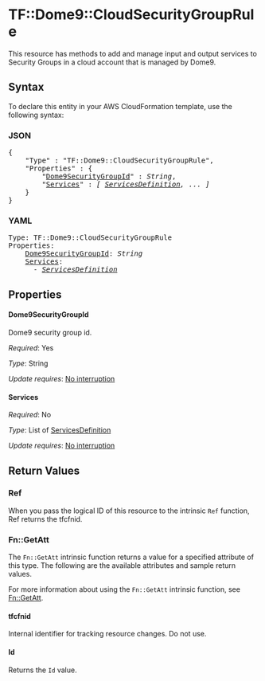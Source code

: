 # TF::Dome9::CloudSecurityGroupRule

This resource has methods to add and manage input and output services to Security Groups in a cloud account that is managed by Dome9.

## Syntax

To declare this entity in your AWS CloudFormation template, use the following syntax:

### JSON

<pre>
{
    "Type" : "TF::Dome9::CloudSecurityGroupRule",
    "Properties" : {
        "<a href="#dome9securitygroupid" title="Dome9SecurityGroupId">Dome9SecurityGroupId</a>" : <i>String</i>,
        "<a href="#services" title="Services">Services</a>" : <i>[ <a href="servicesdefinition.md">ServicesDefinition</a>, ... ]</i>
    }
}
</pre>

### YAML

<pre>
Type: TF::Dome9::CloudSecurityGroupRule
Properties:
    <a href="#dome9securitygroupid" title="Dome9SecurityGroupId">Dome9SecurityGroupId</a>: <i>String</i>
    <a href="#services" title="Services">Services</a>: <i>
      - <a href="servicesdefinition.md">ServicesDefinition</a></i>
</pre>

## Properties

#### Dome9SecurityGroupId

Dome9 security group id.

_Required_: Yes

_Type_: String

_Update requires_: [No interruption](https://docs.aws.amazon.com/AWSCloudFormation/latest/UserGuide/using-cfn-updating-stacks-update-behaviors.html#update-no-interrupt)

#### Services

_Required_: No

_Type_: List of <a href="servicesdefinition.md">ServicesDefinition</a>

_Update requires_: [No interruption](https://docs.aws.amazon.com/AWSCloudFormation/latest/UserGuide/using-cfn-updating-stacks-update-behaviors.html#update-no-interrupt)

## Return Values

### Ref

When you pass the logical ID of this resource to the intrinsic `Ref` function, Ref returns the tfcfnid.

### Fn::GetAtt

The `Fn::GetAtt` intrinsic function returns a value for a specified attribute of this type. The following are the available attributes and sample return values.

For more information about using the `Fn::GetAtt` intrinsic function, see [Fn::GetAtt](https://docs.aws.amazon.com/AWSCloudFormation/latest/UserGuide/intrinsic-function-reference-getatt.html).

#### tfcfnid

Internal identifier for tracking resource changes. Do not use.

#### Id

Returns the <code>Id</code> value.

